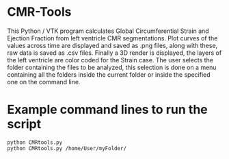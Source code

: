 # CMR-Tools
This Python / VTK program calculates Global Circumferential Strain and Ejection Fraction from left ventricle CMR segmentations.
Plot curves of the values across time are displayed and saved as .png files, along with these, raw data is saved as .csv files. 
Finally a 3D render is displayed, the layers of the left ventricle  are color coded for the Strain case.
The user selects the folder containing the files to be analyzed, this selection is done on a menu containing all the folders 
inside the current folder or inside the specified one on the command line.

# Example command lines to run the script

    python CMRtools.py
    python CMRtools.py /home/User/myFolder/
